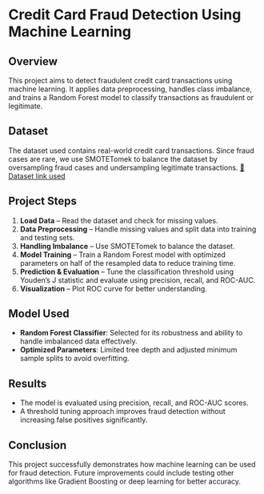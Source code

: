 
# Credit Card Fraud Detection Using Machine Learning

## Overview
This project aims to detect fraudulent credit card transactions using machine learning. It applies data preprocessing, handles class imbalance, and trains a Random Forest model to classify transactions as fraudulent or legitimate.

## Dataset
The dataset used contains real-world credit card transactions. Since fraud cases are rare, we use SMOTETomek to balance the dataset by oversampling fraud cases and undersampling legitimate transactions.
[🔗 Dataset link used](https://www.kaggle.com/code/gauravduttakiit/creditcard-fraud-detection-by-logistic-regression/input)


## Project Steps
1. **Load Data** – Read the dataset and check for missing values.
2. **Data Preprocessing** – Handle missing values and split data into training and testing sets.
3. **Handling Imbalance** – Use SMOTETomek to balance the dataset.
4. **Model Training** – Train a Random Forest model with optimized parameters on half of the resampled data to reduce training time.
5. **Prediction & Evaluation** – Tune the classification threshold using Youden’s J statistic and evaluate using precision, recall, and ROC-AUC.
6. **Visualization** – Plot ROC curve for better understanding.

## Model Used
- **Random Forest Classifier**: Selected for its robustness and ability to handle imbalanced data effectively.
- **Optimized Parameters**: Limited tree depth and adjusted minimum sample splits to avoid overfitting.

## Results
- The model is evaluated using precision, recall, and ROC-AUC scores.
- A threshold tuning approach improves fraud detection without increasing false positives significantly.

## Conclusion
This project successfully demonstrates how machine learning can be used for fraud detection. Future improvements could include testing other algorithms like Gradient Boosting or deep learning for better accuracy.



